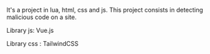 It's a project in lua, html, css and js. This project consists in detecting malicious code on a site.

Library js: Vue.js

Library css : TailwindCSS
